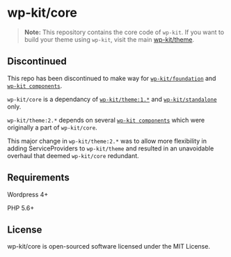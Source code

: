 # wp-kit/core

> **Note:** This repository contains the core code of ```wp-kit```. If you want to build your theme using ```wp-kit```, visit the main [wp-kit/theme](https://github.com/wp-kit/theme).

## Discontinued

This repo has been discontinued to make way for [```wp-kit/foundation```](https://github.com/wp-kit/foundation) and [```wp-kit components```](https://github.com/wp-kit).

```wp-kit/core``` is a dependancy of [```wp-kit/theme:1.*```](https://github.com/wp-kit/theme/releases/tag/1.5.5) and [```wp-kit/standalone```](https://github.com/wp-kit/standalone) only.

```wp-kit/theme:2.*``` depends on several [```wp-kit components```](https://github.com/wp-kit) which were originally a part of ```wp-kit/core```.

This major change in ```wp-kit/theme:2.*``` was to allow more flexibility in adding ServiceProviders to ```wp-kit/theme``` and resulted in an unavoidable overhaul that deemed ```wp-kit/core``` redundant.

## Requirements

Wordpress 4+

PHP 5.6+

## License

wp-kit/core is open-sourced software licensed under the MIT License.
